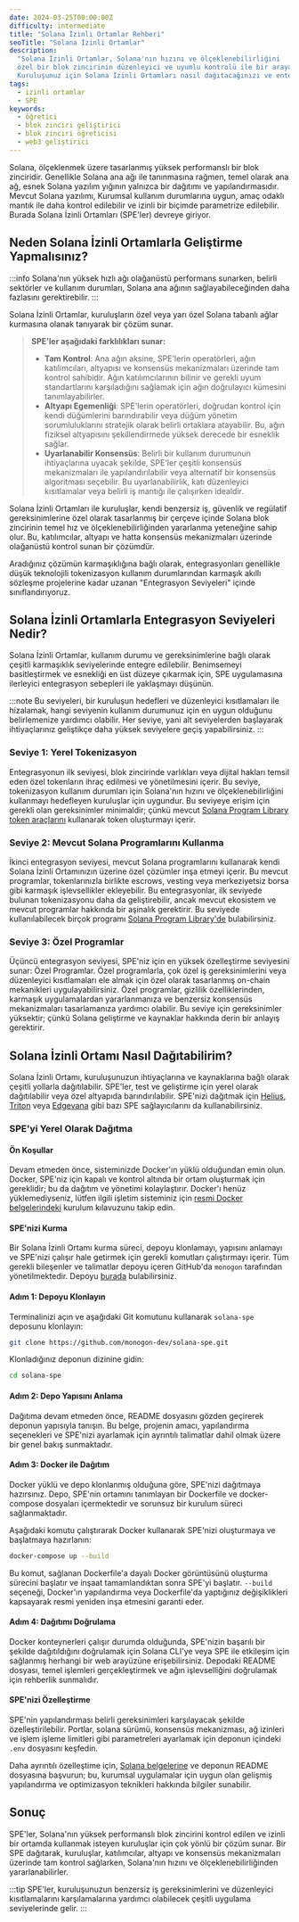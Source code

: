 ```yaml
---
date: 2024-03-25T00:00:00Z
difficulty: intermediate
title: "Solana İzinli Ortamlar Rehberi"
seoTitle: "Solana İzinli Ortamlar"
description:
  "Solana İzinli Ortamlar, Solana'nın hızını ve ölçeklenebilirliğini
  özel bir blok zincirinin düzenleyici ve uyumlu kontrolü ile bir araya getiriyor. 
  Kuruluşunuz için Solana İzinli Ortamları nasıl dağıtacağınızı ve entegre edeceğinizi öğrenin."
tags:
  - izinli ortamlar
  - SPE
keywords:
  - öğretici
  - blok zinciri geliştirici
  - blok zinciri öğreticisi
  - web3 geliştirici
---
```


Solana, ölçeklenmek üzere tasarlanmış yüksek performanslı bir blok zinciridir. 
Genellikle Solana ana ağı ile tanınmasına rağmen, temel olarak ana ağ, 
esnek Solana yazılım yığının yalnızca bir dağıtımı ve yapılandırmasıdır. Mevcut
Solana yazılımı, Kurumsal kullanım durumlarına uygun, amaç odaklı mantık ile
daha kontrol edilebilir ve izinli bir biçimde parametrize edilebilir. 
Burada Solana İzinli Ortamları (SPE'ler) devreye giriyor.

## Neden Solana İzinli Ortamlarla Geliştirme Yapmalısınız?

:::info
Solana'nın yüksek hızlı ağı olağanüstü performans sunarken, belirli sektörler ve
kullanım durumları, Solana ana ağının sağlayabileceğinden daha fazlasını 
gerektirebilir.
:::

Solana İzinli Ortamlar, kuruluşların özel veya yarı özel 
Solana tabanlı ağlar kurmasına olanak tanıyarak bir çözüm sunar.

> **SPE'ler aşağıdaki farklılıkları sunar:**
> 
> - **Tam Kontrol**: Ana ağın aksine, SPE'lerin operatörleri, ağın katılımcıları,
  altyapısı ve konsensüs mekanizmaları üzerinde tam kontrol sahibidir. 
  Ağın katılımcılarının bilinir ve gerekli uyum standartlarını karşıladığını
  sağlamak için ağın doğrulayıcı kümesini tanımlayabilirler. 
> - **Altyapı Egemenliği**: SPE'lerin operatörleri, doğrudan kontrol için kendi düğümlerini
  barındırabilir veya düğüm yönetim sorumluluklarını stratejik olarak belirli 
  ortaklara atayabilir. Bu, ağın fiziksel altyapısını şekillendirmede yüksek 
  derecede bir esneklik sağlar.
> - **Uyarlanabilir Konsensüs**: Belirli bir kullanım durumunun ihtiyaçlarına uyacak
  şekilde, SPE'ler çeşitli konsensüs mekanizmaları ile yapılandırılabilir veya
  alternatif bir konsensüs algoritması seçebilir. Bu uyarlanabilirlik, 
  katı düzenleyici kısıtlamalar veya belirli iş mantığı ile çalışırken idealdir.

Solana İzinli Ortamları ile kuruluşlar, kendi benzersiz iş, güvenlik ve
regülatif gereksinimlerine özel olarak tasarlanmış bir çerçeve içinde Solana 
blok zincirinin temel hız ve ölçeklenebilirliğinden yararlanma yeteneğine sahip olur. 
Bu, katılımcılar, altyapı ve hatta konsensüs mekanizmaları üzerinde olağanüstü
kontrol sunan bir çözümdür.

Aradığınız çözümün karmaşıklığına bağlı olarak, entegrasyonları genellikle 
düşük teknolojili tokenizasyon kullanım durumlarından karmaşık akıllı sözleşme
projelerine kadar uzanan "Entegrasyon Seviyeleri" içinde sınıflandırıyoruz.

## Solana İzinli Ortamlarla Entegrasyon Seviyeleri Nedir?

Solana İzinli Ortamlar, kullanım durumu ve gereksinimlerine bağlı olarak çeşitli 
karmaşıklık seviyelerinde entegre edilebilir. Benimsemeyi basitleştirmek ve 
esnekliği en üst düzeye çıkarmak için, SPE uygulamasına ilerleyici entegrasyon 
sebepleri ile yaklaşmayı düşünün.

:::note
Bu seviyeleri, bir kuruluşun hedefleri ve düzenleyici kısıtlamaları ile hizalamak, 
hangi seviyenin kullanım durumunuz için en uygun olduğunu belirlemenize yardımcı olabilir. 
Her seviye, yani alt seviyelerden başlayarak ihtiyaçlarınız geliştikçe 
daha yüksek seviyelere geçiş yapabilirsiniz.
:::

### Seviye 1: Yerel Tokenizasyon

Entegrasyonun ilk seviyesi, blok zincirinde varlıkları veya dijital hakları
temsil eden özel tokenların ihraç edilmesi ve yönetilmesini içerir. Bu seviye,
tokenizasyon kullanım durumları için Solana'nın hızını ve ölçeklenebilirliğini
kullanmayı hedefleyen kuruluşlar için uygundur. Bu seviyeye erişim için
gerekli olan gereksinimler minimaldir; çünkü mevcut
[Solana Program Library token araçlarını](https://spl.solana.com/token) kullanarak
token oluşturmayı içerir.

### Seviye 2: Mevcut Solana Programlarını Kullanma

İkinci entegrasyon seviyesi, mevcut Solana programlarını kullanarak 
kendi Solana İzinli Ortamınızın üzerine özel çözümler inşa etmeyi içerir. 
Bu mevcut programlar, tokenlarınızla birlikte escrows, vesting veya 
merkeziyetsiz borsa gibi karmaşık işlevsellikler ekleyebilir. 
Bu entegrasyonlar, ilk seviyede bulunan tokenizasyonu daha da geliştirebilir,
ancak mevcut ekosistem ve mevcut programlar hakkında bir aşinalık gerektirir. 
Bu seviyede kullanılabilecek birçok programı [Solana Program Library'de](https://spl.solana.com/) 
bulabilirsiniz.

### Seviye 3: Özel Programlar

Üçüncü entegrasyon seviyesi, SPE'niz için en yüksek özelleştirme seviyesini sunar: 
Özel Programlar. Özel programlarla, çok özel iş gereksinimlerini veya
düzenleyici kısıtlamaları ele almak için özel olarak tasarlanmış 
on-chain mekanikleri uygulayabilirsiniz. Özel programlar, gizlilik özelliklerinden,
karmaşık uygulamalardan yararlanmanıza ve benzersiz konsensüs mekanizmaları
tasarlamanıza yardımcı olabilir. Bu seviye için gereksinimler yüksektir; çünkü
Solana geliştirme ve kaynaklar hakkında derin bir anlayış gerektirir.

## Solana İzinli Ortamı Nasıl Dağıtabilirim?

Solana İzinli Ortamı, kuruluşunuzun ihtiyaçlarına ve kaynaklarına bağlı olarak
çeşitli yollarla dağıtılabilir. SPE'ler, test ve geliştirme için yerel olarak
dağıtılabilir veya özel altyapıda barındırılabilir. SPE'nizi dağıtmak için
[Helius](https://www.helius.dev/), [Triton](https://triton.one/) veya
[Edgevana](https://www.edgevana.com/) gibi bazı SPE sağlayıcılarını da kullanabilirsiniz.

### SPE'yi Yerel Olarak Dağıtma

#### Ön Koşullar

Devam etmeden önce, sisteminizde Docker'ın yüklü olduğundan emin olun.
Docker, SPE'niz için kapalı ve kontrol altında bir ortam oluşturmak için
gereklidir; bu da dağıtım ve yönetimi kolaylaştırır. Docker'ı henüz yüklemediyseniz,
lütfen ilgili işletim sisteminiz için [resmi Docker belgelerindeki](https://docs.docker.com/get-docker/) 
kurulum kılavuzunu takip edin.

#### SPE'nizi Kurma

Bir Solana İzinli Ortamı kurma süreci, depoyu klonlamayı, yapısını anlamayı 
ve SPE'nizi çalışır hale getirmek için gerekli komutları çalıştırmayı içerir. 
Tüm gerekli bileşenler ve talimatlar depoyu içeren GitHub'da `monogon` tarafından
yönetilmektedir. Depoyu [burada](https://github.com/monogon-dev/solana-spe) bulabilirsiniz.

#### Adım 1: Depoyu Klonlayın

Terminalinizi açın ve aşağıdaki Git komutunu kullanarak `solana-spe` deposunu klonlayın:

```sh
git clone https://github.com/monogon-dev/solana-spe.git
```

Klonladığınız deponun dizinine gidin:

```sh
cd solana-spe
```

#### Adım 2: Depo Yapısını Anlama

Dağıtıma devam etmeden önce, README dosyasını gözden geçirerek deponun
yapısıyla tanışın. Bu belge, projenin amacı, yapılandırma seçenekleri ve
SPE'nizi ayarlamak için ayrıntılı talimatlar dahil olmak üzere bir genel bakış
sunmaktadır.

#### Adım 3: Docker ile Dağıtım

Docker yüklü ve depo klonlanmış olduğuna göre, SPE'nizi dağıtmaya hazırsınız. 
Depo, SPE'nin ortamını tanımlayan bir Dockerfile ve docker-compose dosyaları
içermektedir ve sorunsuz bir kurulum süreci sağlanmaktadır.

Aşağıdaki komutu çalıştırarak Docker kullanarak SPE'nizi oluşturmaya ve başlatmaya
hazırlanın:

```sh
docker-compose up --build
```

Bu komut, sağlanan Dockerfile'a dayalı Docker görüntüsünü oluşturma sürecini
başlatır ve inşaat tamamlandıktan sonra SPE'yi başlatır. `--build` seçeneği,
Docker'ın yapılandırma veya Dockerfile'da yaptığınız değişiklikleri
kapsayarak resmi yeniden inşa etmesini garanti eder.

#### Adım 4: Dağıtımı Doğrulama

Docker konteynerleri çalışır durumda olduğunda, SPE'nizin başarılı bir şekilde 
dağıtıldığını doğrulamak için Solana CLI'ye veya SPE ile etkileşim için sağlanmış 
herhangi bir web arayüzüne erişebilirsiniz. Depodaki README dosyası, temel
işlemleri gerçekleştirmek ve ağın işlevselliğini doğrulamak için rehberlik
sunmalıdır.

#### SPE'nizi Özelleştirme

SPE'nin yapılandırması belirli gereksinimleri karşılayacak şekilde özelleştirilebilir.
Portlar, solana sürümü, konsensüs mekanizması, ağ izinleri ve işlem işleme limitleri
gibi parametreleri ayarlamak için deponun içindeki `.env` dosyasını keşfedin.

Daha ayrıntılı özelleştime için, [Solana belgelerine](https://solana.com/docs) ve 
deponun README dosyasına başvurun; bu, kurumsal uygulamalar için uygun olan
gelişmiş yapılandırma ve optimizasyon teknikleri hakkında bilgiler sunabilir.

## Sonuç

SPE'ler, Solana'nın yüksek performanslı blok zincirini kontrol edilen ve izinli
bir ortamda kullanmak isteyen kuruluşlar için çok yönlü bir çözüm sunar. 
Bir SPE dağıtarak, kuruluşlar, katılımcılar, altyapı ve konsensüs mekanizmaları 
üzerinde tam kontrol sağlarken, Solana'nın hızını ve ölçeklenebilirliğinden yararlanabilirler. 

:::tip
SPE'ler, kuruluşunuzun benzersiz iş gereksinimlerini ve düzenleyici kısıtlamalarını
karşılamalarına yardımcı olabilecek çeşitli uygulama seviyelerinde gelir.
:::